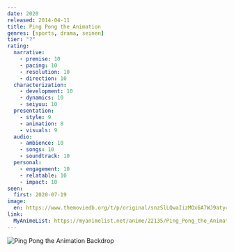 ```yaml
---
date: 2020
released: 2014-04-11
title: Ping Pong the Animation
genres: [sports, drama, seinen]
tier: "?"
rating:
  narrative:
    - premise: 10
    - pacing: 10
    - resolution: 10
    - direction: 10
  characterization:
    - development: 10
    - dynamics: 10
    - seiyuu: 10
  presentation:
    - style: 9
    - animation: 8
    - visuals: 9
  audio:
    - ambience: 10
    - songs: 10
    - soundtrack: 10
  personal:
    - engagement: 10
    - relatable: 10
    - impact: 10
seen:
  first: 2020-07-19
image:
  en: https://www.themoviedb.org/t/p/original/snzSlLQwaIizMOx6A7WJ9aty4zp.jpg
link:
  MyAnimeList: https://myanimelist.net/anime/22135/Ping_Pong_the_Animation
---
```


![Ping Pong the Animation Backdrop](https://image.tmdb.org/t/p/original/1rEPk87q49PspQmBJ74bwsXBVkH.jpg)
